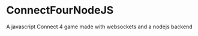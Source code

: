 ConnectFourNodeJS
=================

A javascript Connect 4 game made with websockets and a nodejs backend

